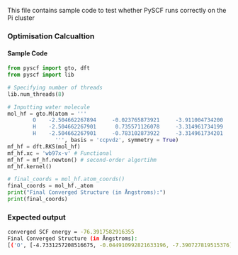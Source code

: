 
This file contains  sample code to test whether PySCF runs correctly on the Pi cluster

### Optimisation Calcualtion

#### Sample Code

```python
from pyscf import gto, dft
from pyscf import lib

# Specifying number of threads
lib.num_threads(8)

# Inputting water molecule
mol_hf = gto.M(atom = '''
        O    -2.504662267894     -0.023765873921     -3.911004734200
        H    -2.504662267901      0.735571126078     -3.314961734199
        H    -2.504662267901     -0.783102873922     -3.314961734201
               ''', basis = 'ccpvdz', symmetry = True)
mf_hf = dft.RKS(mol_hf)
mf_hf.xc = 'wb97x-v' # Functional
mf_hf = mf_hf.newton() # second-order algortihm
mf_hf.kernel()

# final_coords = mol_hf.atom_coords()
final_coords = mol_hf._atom
print("Final Converged Structure (in Ångstroms):")
print(final_coords)

```

### Expected output
```bash
converged SCF energy = -76.3917582916355
Final Converged Structure (in Ångstroms):
[('O', [-4.7331257208516675, -0.044910992821633196, -7.390727819515376]), ('H', [-4.733125720864896, 1.3900279734253376, -6.264369791049353]), ('H', [-4.733125720864896, -1.4798499590723833, -6.264369791053132])] 
```